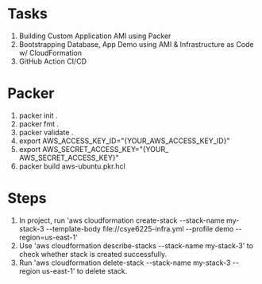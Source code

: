 # Tasks
1. Building Custom Application AMI using Packer
2. Bootstrapping Database, App Demo using AMI & Infrastructure as Code w/ CloudFormation
3. GitHub Action CI/CD

# Packer
1. packer init .
2. packer fmt .
3. packer validate .
4. export AWS_ACCESS_KEY_ID="{YOUR_AWS_ACCESS_KEY_ID}"
5. export AWS_SECRET_ACCESS_KEY="{YOUR_ AWS_SECRET_ACCESS_KEY}"
6. packer build aws-ubuntu.pkr.hcl

# Steps
1.  In project, run 'aws cloudformation create-stack \--stack-name my-stack-3 \--template-body file://csye6225-infra.yml \--profile demo \--region=us-east-1'
2.  Use 'aws cloudformation describe-stacks \--stack-name my-stack-3' to check whether stack is created successfully.
3.  Run 'aws cloudformation delete-stack \--stack-name my-stack-3 \--region us-east-1' to delete stack.
